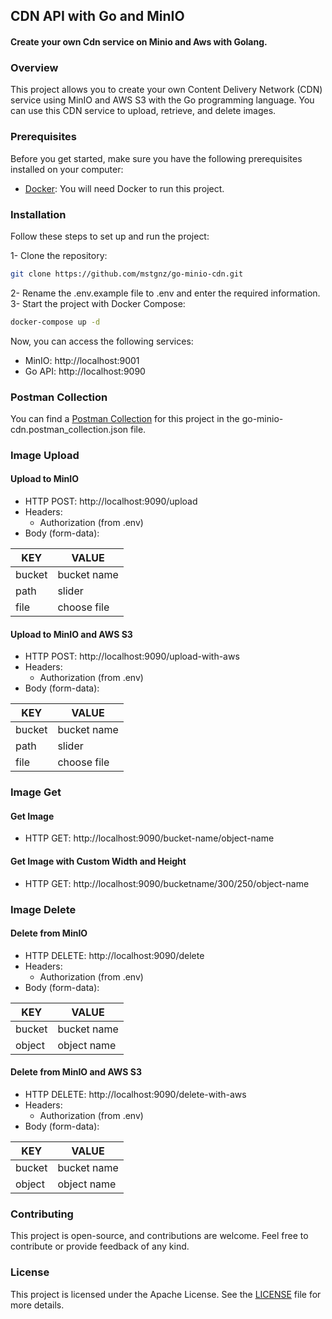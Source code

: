 ## CDN API with Go and MinIO
#### Create your own Cdn service on Minio and Aws with Golang.

### Overview

This project allows you to create your own Content Delivery Network (CDN) service using MinIO and AWS S3 with the Go programming language. You can use this CDN service to upload, retrieve, and delete images.

### Prerequisites
Before you get started, make sure you have the following prerequisites installed on your computer:
* [Docker](https://www.docker.com/): You will need Docker to run this project.


### Installation

Follow these steps to set up and run the project:

1- Clone the repository:
```bash
git clone https://github.com/mstgnz/go-minio-cdn.git
```
2- Rename the .env.example file to .env and enter the required information.
3- Start the project with Docker Compose:
```bash
docker-compose up -d
```
Now, you can access the following services:
* MinIO: http://localhost:9001
* Go API: http://localhost:9090

### Postman Collection
You can find a [Postman Collection](go-minio-cdn.postman_collection.json) for this project in the go-minio-cdn.postman_collection.json file.


### Image Upload

#### Upload to MinIO

* HTTP POST: http://localhost:9090/upload
* Headers:
  * Authorization (from .env)
* Body (form-data):

| KEY    | VALUE       |
|--------|-------------|
| bucket | bucket name |
| path   | slider      |
| file   | choose file |


#### Upload to MinIO and AWS S3

* HTTP POST: http://localhost:9090/upload-with-aws
* Headers:
    * Authorization (from .env)
* Body (form-data):

| KEY    | VALUE       |
|--------|-------------|
| bucket | bucket name |
| path   | slider      |
| file   | choose file |


### Image Get

#### Get Image
* HTTP GET: http://localhost:9090/bucket-name/object-name

#### Get Image with Custom Width and Height
* HTTP GET: http://localhost:9090/bucketname/300/250/object-name

### Image Delete

#### Delete from MinIO
* HTTP DELETE: http://localhost:9090/delete
* Headers:
  * Authorization (from .env)
* Body (form-data):

| KEY    | VALUE       |
|--------|-------------|
| bucket | bucket name |
| object | object name |


#### Delete from MinIO and AWS S3
* HTTP DELETE: http://localhost:9090/delete-with-aws
* Headers:
    * Authorization (from .env)
* Body (form-data):

| KEY    | VALUE       |
|--------|-------------|
| bucket | bucket name |
| object | object name |

### Contributing
This project is open-source, and contributions are welcome. Feel free to contribute or provide feedback of any kind.


### License
This project is licensed under the Apache License. See the [LICENSE](https://github.com/mstgnz/go-minio-cdn/blob/main/LICENSE) file for more details.